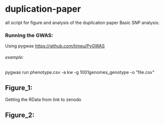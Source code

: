 # duplication-paper
all script for figure and analysis of the duplication paper
Basic SNP analysis:


### Running the GWAS:

Using pygwas https://github.com/timeu/PyGWAS 

###### example:

pygwas run phenotype.csv -a kw -g 1001genomes_genotype -o "file.csv"


## Figure_1: 
Getting the RData from 
link to zenodo



## Figure_2: 

